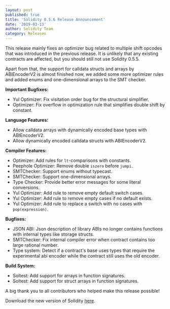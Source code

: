 ```yaml
---
layout: post
published: true
title: 'Solidity 0.5.6 Release Announcement'
date: '2019-03-13'
author: Solidity Team
category: Releases
---
```


This release mainly fixes an optimizer bug related to multiple shift opcodes that was introduced in the previous release. It is unlikely that any existing contracts are affected, but you should still not use Solidity 0.5.5.

Apart from that, the support for calldata structs and arrays by ABIEncoderV2 is almost finished now, we added some more optimizer rules and added enums and one-dimensional arrays to the SMT checker.

**Important Bugfixes:**

- Yul Optimizer: Fix visitation order bug for the structural simplifier.
- Optimizer: Fix overflow in optimization rule that simplifies double shift by constant.

**Language Features:**

- Allow calldata arrays with dynamically encoded base types with ABIEncoderV2.
- Allow dynamically encoded calldata structs with ABIEncoderV2.

**Compiler Features:**

- Optimizer: Add rules for `lt`-comparisons with constants.
- Peephole Optimizer: Remove double `iszero` before `jumpi`.
- SMTChecker: Support enums without typecast.
- SMTChecker: Support one-dimensional arrays.
- Type Checker: Provide better error messages for some literal conversions.
- Yul Optimizer: Add rule to remove empty default switch cases.
- Yul Optimizer: Add rule to remove empty cases if no default exists.
- Yul Optimizer: Add rule to replace a switch with no cases with `pop(expression)`.

**Bugfixes:**

- JSON ABI: Json description of library ABIs no longer contains functions with internal types like storage structs.
- SMTChecker: Fix internal compiler error when contract contains too large rational number.
- Type system: Detect if a contract's base uses types that require the experimental abi encoder while the contract still uses the old encoder.

**Build System:**

- Soltest: Add support for arrays in function signatures.
- Soltest: Add support for struct arrays in function signatures.

A big thank you to all contributors who helped make this release possible!

Download the new version of Solidity [here](https://github.com/ethereum/solidity/releases/tag/v0.5.6).
